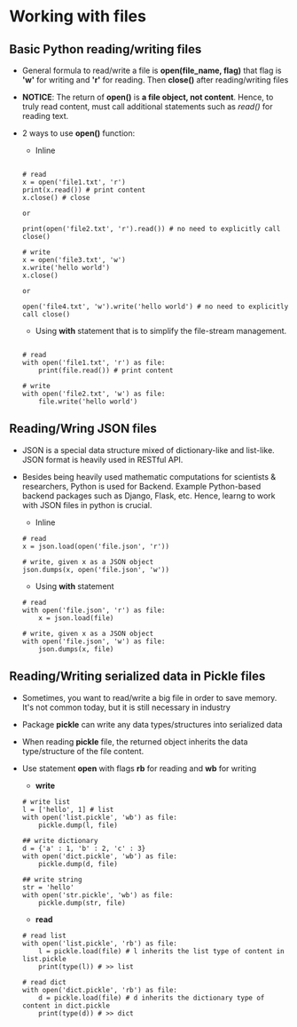 # Working with files

## Basic Python reading/writing files
- General formula to read/write a file is **open(file_name, flag)** that flag is **'w'** for writing and **'r'** for reading. Then **close()** after reading/writing files
- **NOTICE**: The return of **open()** is **a file object, not content**. Hence, to truly read content, must call additional statements such as *read()* for reading text.
- 2 ways to use **open()** function:
	- Inline 
	```

	# read
	x = open('file1.txt', 'r')
	print(x.read()) # print content
	x.close() # close

	or

	print(open('file2.txt', 'r').read()) # no need to explicitly call close()

	# write 
	x = open('file3.txt', 'w')
	x.write('hello world')
	x.close()

	or 

	open('file4.txt', 'w').write('hello world') # no need to explicitly call close()
	```

	- Using **with** statement that is to simplify the file-stream management.
	```

	# read
	with open('file1.txt', 'r') as file:
		print(file.read()) # print content

	# write
	with open('file2.txt', 'w') as file:
		file.write('hello world')
	```

## Reading/Wring JSON files
- JSON is a special data structure mixed of dictionary-like and list-like. JSON format is heavily used in RESTful API. 
- Besides being heavily used mathematic computations for scientists & researchers, Python is used for Backend. Example Python-based backend packages such as Django, Flask, etc. Hence, learng to work with JSON files in python is crucial.
	- Inline
	```
	# read
	x = json.load(open('file.json', 'r'))

	# write, given x as a JSON object
	json.dumps(x, open('file.json', 'w'))
	```

	- Using **with** statement
	```
	# read
	with open('file.json', 'r') as file:
		x = json.load(file)

	# write, given x as a JSON object
	with open('file.json', 'w') as file:
		json.dumps(x, file)
	```

## Reading/Writing serialized data in Pickle files
- Sometimes, you want to read/write a big file in order to save memory. It's not common today, but it is still necessary in industry
- Package **pickle** can write any data types/structures into serialized data
- When reading **pickle** file, the returned object inherits the data type/structure of the file content.
- Use statement **open** with flags **rb** for reading and **wb** for writing
	- **write**
	```
	# write list
	l = ['hello', 1] # list
	with open('list.pickle', 'wb') as file:
		pickle.dump(l, file)

	## write dictionary
	d = {'a' : 1, 'b' : 2, 'c' : 3} 
	with open('dict.pickle', 'wb') as file:
		pickle.dump(d, file)

	## write string
	str = 'hello'
	with open('str.pickle', 'wb') as file:
		pickle.dump(str, file)
	```

	- **read**
	```
	# read list
	with open('list.pickle', 'rb') as file:
		l = pickle.load(file) # l inherits the list type of content in list.pickle
		print(type(l)) # >> list

	# read dict
	with open('dict.pickle', 'rb') as file:
		d = pickle.load(file) # d inherits the dictionary type of content in dict.pickle
		print(type(d)) # >> dict
	```
